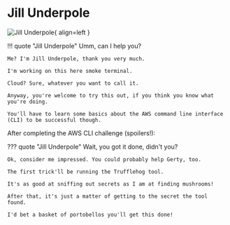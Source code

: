 # Jill Underpole

![Jill Underpole](/img/cloudring/jillunderpole.png){ align=left }

!!! quote "Jill Underpole"
	Umm, can I help you?

	Me? I'm Jill Underpole, thank you very much.

	I'm working on this here smoke terminal.

	Cloud? Sure, whatever you want to call it.

	Anyway, you're welcome to try this out, if you think you know what you're doing.

	You'll have to learn some basics about the AWS command line interface (CLI) to be successful though.

After completing the AWS CLI challenge (spoilers!):

??? quote "Jill Underpole"
	Wait, you got it done, didn't you?

	Ok, consider me impressed. You could probably help Gerty, too.

	The first trick'll be running the Trufflehog tool.

	It's as good at sniffing out secrets as I am at finding mushrooms!

	After that, it's just a matter of getting to the secret the tool found.

	I'd bet a basket of portobellos you'll get this done!